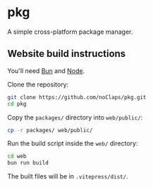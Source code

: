 # pkg

A simple cross-platform package manager.

## Website build instructions

You'll need [Bun](https://bun.sh) and [Node](https://nodejs.org).

Clone the repository:

```sh
git clone https://github.com/noClaps/pkg.git
cd pkg
```

Copy the `packages/` directory into `web/public/`:

```sh
cp -r packages/ web/public/
```

Run the build script inside the `web/` directory:

```sh
cd web
bun run build
```

The built files will be in `.vitepress/dist/`.
